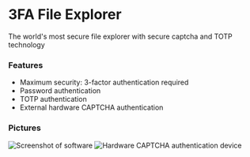 # 3FA File Explorer
The world's most secure file explorer with secure captcha and TOTP technology

### Features
 - Maximum security: 3-factor authentication required
 - Password authentication
 - TOTP authentication
 - External hardware CAPTCHA authentication

### Pictures
![Screenshot of software](https://github.com/user-attachments/assets/a04b71a5-99f8-42fe-9085-088b7c11169d)
![Hardware CAPTCHA authentication device](https://github.com/user-attachments/assets/9cf99ca0-6d06-4e25-b03d-391a11b15179)
